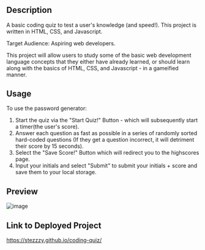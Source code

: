# <Coding-Quiz>

## Description

A basic coding quiz to test a user's knowledge (and speed!). This project is written in HTML, CSS, and Javascript. 
  
Target Audience: Aspiring web developers.

This project will allow users to study some of the basic web development language concepts that they either have already learned, or should learn along with the basics of HTML, CSS, and Javascript - in a gameified manner.

## Usage

To use the password generator:

1. Start the quiz via the "Start Quiz!" Button - which will subsequently start a timer(the user's score).
2. Answer each question as fast as possible in a series of randomly sorted hard-coded questions (If they get a question incorrect, it will detriment their score by 15 seconds).
3. Select the "Save Score!" Button which will redirect you to the highscores page.
4. Input your initials and select "Submit" to submit your initials + score and save them to your local storage.

## Preview
  
![image](https://user-images.githubusercontent.com/90112060/186310534-ca4dac4d-0124-4228-87bc-99dee9674c57.png)


## Link to Deployed Project

https://stezzzy.github.io/coding-quiz/

